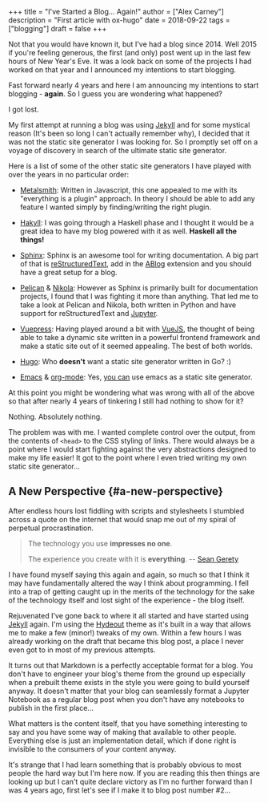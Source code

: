 +++
title = "I've Started a Blog… Again!"
author = ["Alex Carney"]
description = "First article with ox-hugo"
date = 2018-09-22
tags = ["blogging"]
draft = false
+++

Not that you would have known it, but I've had a blog since 2014.  Well 2015 if
you're feeling generous, the first (and only) post went up in the last few
hours of New Year's Eve. It was a look back on some of the projects I had
worked on that year and I announced my intentions to start blogging.

Fast forward nearly 4 years and here I am announcing my intentions to start
blogging - **again**. So I guess you are wondering what happened?

I got lost.

My first attempt at running a blog was using [Jekyll](https://jekyllrb.com) and for some mystical reason
(It's been so long I can't actually remember why), I decided that it was not the
static site generator I was looking for. So I promptly set off on a voyage of
discovery in search of the ultimate static site generator.

<!--more-->

Here is a list of some of the other static site generators I have played with
over the years in no particular order:

-   [Metalsmith](http://www.metalsmith.io/): Written in Javascript, this one appealed to me with
    its "everything is a plugin" approach. In theory I should be able to add any
    feature I wanted simply by finding/writing the right plugin.

-   [Hakyll](https://jaspervdj.be/hakyll/): I was going through a Haskell phase and I thought it would
    be a great idea to have my blog powered with it as well. **Haskell all the
    things!**

-   [Sphinx](http://www.sphinx-doc.org): Sphinx is an awesome tool for writing
    documentation. A big part of that is [reStructuredText](http://docutils.sourceforge.net/rst.html), add in the [ABlog](https://ablog.readthedocs.io/)
    extension and you should have a great setup for a blog.

-   [Pelican](https://blog.getpelican.com/) & [Nikola](https://getnikola.com/): However as Sphinx is primarily built
    for documentation projects, I found that I was fighting it more
    than anything. That led me to take a look at Pelican and Nikola, both written
    in Python and have support for reStructuredText and
    [Jupyter](http://jupyter.org/).

-   [Vuepress](https://vuepress.vuejs.org/): Having played around a bit with [VueJS](https://vuejs.org/), the
    thought of being able to take a dynamic site written in a powerful frontend
    framework and make a static site out of it seemed appealing. The best of both
    worlds.

-   [Hugo](https://gohugo.io/): Who **doesn't** want a static site generator written in Go? :)

-   [Emacs](https://www.gnu.org/software/emacs/) & [org-mode](https://orgmode.org/): Yes, [you can](https://orgmode.org/worg/org-blog-wiki.html) use emacs
    as a static site generator.

At this point you might be wondering what was wrong with all of the above so
that after nearly 4 years of tinkering I still had nothing to show for it?

Nothing. Absolutely nothing.

The problem was with me. I wanted complete control over the output, from the
contents of `<head>` to the CSS styling of links. There would always
be a point where I would start fighting against the very abstractions
designed to make my life easier! It got to the point where I even tried writing
my own static site generator...


## A New Perspective {#a-new-perspective}

After endless hours lost fiddling with scripts and stylesheets I stumbled
across a quote on the internet that would snap me out of my spiral of perpetual
procrastination.

> The technology you use **impresses no one**.
>
> The experience you create with it is **everything**. -- [Sean Gerety](https://twitter.com/ideakitchn?lang=en)

I have found myself saying this again and again, so much so that I think it may
have fundamentally altered the way I think about programming. I fell into a
trap of getting caught up in the merits of the technology for the sake of the
technology itself and lost sight of the experience - the blog itself.

Rejuvenated I've gone back to where it all started and have started using [Jekyll](https://jekyllrb.com)
again. I'm using the [Hydeout](https://fongandrew.github.io/hydeout/) theme as it's built in a way that allows me to make
a few (minor!) tweaks of my own. Within a few hours I was already working on the
draft that became this blog post, a place I never even got to in most of my
previous attempts.

It turns out that Markdown is a perfectly acceptable format for a blog. You
don't have to engineer your blog's theme from the ground up especially when a
prebuilt theme exists in the style you were going to build yourself anyway. It
doesn't matter that your blog can seamlessly format a Jupyter Notebook as a
regular blog post when you don't have any notebooks to publish in the first
place...

What matters is the content itself, that you have something interesting to say
and you have some way of making that available to other people. Everything else
is just an implementation detail, which if done right is invisible to the
consumers of your content anyway.

It's strange that I had learn something that is probably obvious to most people
the hard way but I'm here now. If you are reading this then things are looking
up but I can't quite declare victory as I'm no further forward than I was 4
years ago, first let's see if I make it to blog post number #2...
